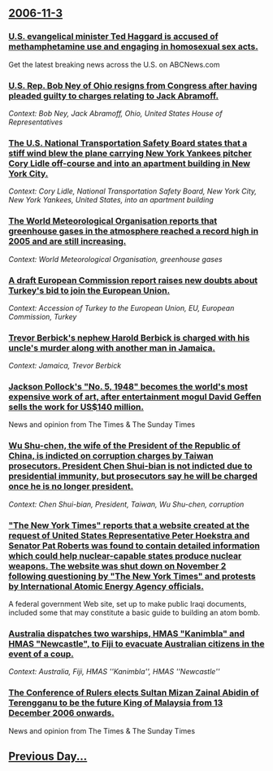 ## [2006-11-3](/news/2006/11/3/index.md)

### [ U.S. evangelical minister Ted Haggard is accused of methamphetamine use and engaging in homosexual sex acts. ](/news/2006/11/3/u-s-evangelical-minister-ted-haggard-is-accused-of-methamphetamine-use-and-engaging-in-homosexual-sex-acts.md)
Get the latest breaking news across the U.S. on ABCNews.com

### [ U.S. Rep. Bob Ney of Ohio resigns from Congress after having pleaded guilty to charges relating to Jack Abramoff. ](/news/2006/11/3/u-s-rep-bob-ney-of-ohio-resigns-from-congress-after-having-pleaded-guilty-to-charges-relating-to-jack-abramoff.md)
_Context: Bob Ney, Jack Abramoff, Ohio, United States House of Representatives_

### [ The U.S. National Transportation Safety Board states that a stiff wind blew the plane carrying New York Yankees pitcher Cory Lidle off-course and into an apartment building in New York City. ](/news/2006/11/3/the-u-s-national-transportation-safety-board-states-that-a-stiff-wind-blew-the-plane-carrying-new-york-yankees-pitcher-cory-lidle-off-cour.md)
_Context: Cory Lidle, National Transportation Safety Board, New York City, New York Yankees, United States, into an apartment building_

### [ The World Meteorological Organisation reports that greenhouse gases in the atmosphere reached a record high in 2005 and are still increasing. ](/news/2006/11/3/the-world-meteorological-organisation-reports-that-greenhouse-gases-in-the-atmosphere-reached-a-record-high-in-2005-and-are-still-increasin.md)
_Context: World Meteorological Organisation, greenhouse gases_

### [ A draft European Commission report raises new doubts about Turkey's bid to join the European Union. ](/news/2006/11/3/a-draft-european-commission-report-raises-new-doubts-about-turkey-s-bid-to-join-the-european-union.md)
_Context: Accession of Turkey to the European Union, EU, European Commission, Turkey_

### [ Trevor Berbick's nephew Harold Berbick is charged with his uncle's murder along with another man in Jamaica. ](/news/2006/11/3/trevor-berbick-s-nephew-harold-berbick-is-charged-with-his-uncle-s-murder-along-with-another-man-in-jamaica.md)
_Context: Jamaica, Trevor Berbick_

### [ Jackson Pollock's "No. 5, 1948" becomes the world's most expensive work of art, after entertainment mogul David Geffen sells the work for US$140 million. ](/news/2006/11/3/jackson-pollockas-no-5-1948-becomes-the-world-s-most-expensive-work-of-art-after-entertainment-mogul-david-geffen-sells-the-work-for.md)
News and opinion from The Times &amp; The Sunday Times

### [ Wu Shu-chen, the wife of the President of the Republic of China, is indicted on corruption charges by Taiwan prosecutors. President Chen Shui-bian is not indicted due to presidential immunity, but prosecutors say he will be charged once he is no longer president. ](/news/2006/11/3/wu-shu-chen-the-wife-of-the-president-of-the-republic-of-china-is-indicted-on-corruption-charges-by-taiwan-prosecutors-president-chen-sh.md)
_Context: Chen Shui-bian, President, Taiwan, Wu Shu-chen, corruption_

### [ "The New York Times" reports that a website created at the request of United States Representative Peter Hoekstra and Senator Pat Roberts was found to contain detailed information which could help nuclear-capable states produce nuclear weapons. The website was shut down on November 2 following questioning by "The New York Times" and protests by International Atomic Energy Agency officials. ](/news/2006/11/3/the-new-york-times-reports-that-a-website-created-at-the-request-of-united-states-representative-peter-hoekstra-and-senator-pat-roberts-w.md)
A federal government Web site, set up to make public Iraqi documents, included some that may constitute a basic guide to building an atom bomb.

### [ Australia dispatches two warships, HMAS "Kanimbla" and HMAS "Newcastle", to Fiji to evacuate Australian citizens in the event of a coup. ](/news/2006/11/3/australia-dispatches-two-warships-hmas-kanimbla-and-hmas-newcastle-to-fiji-to-evacuate-australian-citizens-in-the-event-of-a-coup.md)
_Context: Australia, Fiji, HMAS ''Kanimbla'', HMAS ''Newcastle''_

### [ The Conference of Rulers elects Sultan Mizan Zainal Abidin of Terengganu to be the future King of Malaysia from 13 December 2006 onwards. ](/news/2006/11/3/the-conference-of-rulers-elects-sultan-mizan-zainal-abidin-of-terengganu-to-be-the-future-king-of-malaysia-from-13-december-2006-onwards.md)
News and opinion from The Times &amp; The Sunday Times

## [Previous Day...](/news/2006/11/2/index.md)

